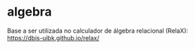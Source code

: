 # algebra
Base a ser utilizada no calculador de álgebra relacional (RelaX): https://dbis-uibk.github.io/relax/
